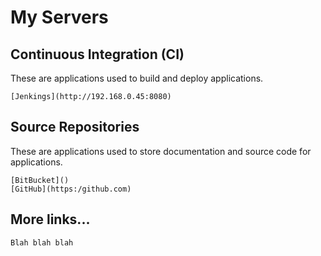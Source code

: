 # My Servers

## Continuous Integration (CI)

These are applications used to build and deploy applications.

    [Jenkings](http://192.168.0.45:8080)

## Source Repositories

These are applications used to store documentation and source code for applications.

    [BitBucket]()
    [GitHub](https:/github.com)

## More links...

    Blah blah blah
    
